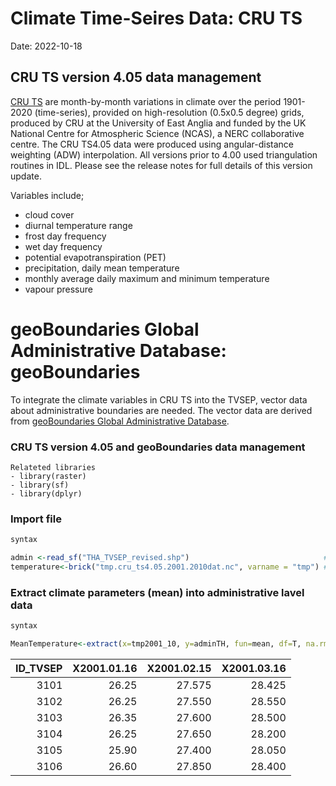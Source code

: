 # Climate Time-Seires Data: CRU TS 
Date: 2022-10-18



## CRU TS version 4.05 data management

[CRU TS](https://crudata.uea.ac.uk/cru/data/hrg/cru_ts_4.05/) are month-by-month variations in climate over the period 1901-2020 (time-series), provided on high-resolution (0.5x0.5 degree) grids, produced by CRU at the University of East Anglia and funded by the UK National Centre for Atmospheric Science (NCAS), a NERC collaborative centre. The CRU TS4.05 data were produced using angular-distance weighting (ADW) interpolation. All versions prior to 4.00 used triangulation routines in IDL. Please see the release notes for full details of this version update.

Variables include;
- cloud cover
- diurnal temperature range
- frost day frequency 
- wet day frequency
- potential evapotranspiration (PET)
- precipitation, daily mean temperature
- monthly average daily maximum and minimum temperature
- vapour pressure 

# geoBoundaries Global Administrative Database: geoBoundaries 

To integrate the climate variables in CRU TS into the TVSEP, vector data about administrative boundaries are needed. The vector data are derived from [geoBoundaries Global Administrative Database](http://www.geoboundaries.org).


### CRU TS version 4.05 and geoBoundaries data management
```
Relateted libraries
- library(raster)
- library(sf)
- library(dplyr)
```


### Import file
``` r 
syntax

admin <-read_sf("THA_TVSEP_revised.shp")                              # import shapefile (vector data)
temperature<-brick("tmp.cru_ts4.05.2001.2010dat.nc", varname = "tmp") # create multi-layer raster object of time-series climate data in netCDF (.nc) format
```

### Extract climate parameters (mean) into administrative lavel data

``` r 
syntax

MeanTemperature<-extract(x=tmp2001_10, y=adminTH, fun=mean, df=T, na.rm = T)  # extract values (mean, max, min, etc.) from a raster object at the locations of spatial vector data.
```

| ID_TVSEP| X2001.01.16| X2001.02.15| X2001.03.16|
|--------:|-----------:|-----------:|-----------:|
|     3101|       26.25|      27.575|      28.425|
|     3102|       26.25|      27.550|      28.550|
|     3103|       26.35|      27.600|      28.500|
|     3104|       26.25|      27.650|      28.200|
|     3105|       25.90|      27.400|      28.050|
|     3106|       26.60|      27.850|      28.400|

